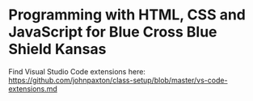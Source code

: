 # Programming with HTML, CSS and JavaScript for Blue Cross Blue Shield Kansas

Find Visual Studio Code extensions here: https://github.com/johnpaxton/class-setup/blob/master/vs-code-extensions.md